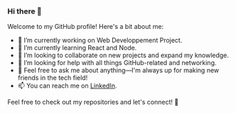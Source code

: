 ### Hi there 👋

Welcome to my GitHub profile! Here's a bit about me:

- 🔭 I’m currently working on Web Developpement Project.
- 🌱 I’m currently learning React and Node.
- 👯 I’m looking to collaborate on new projects and expand my knowledge.
- 🤔 I’m looking for help with all things GitHub-related and networking.
- 💬 Feel free to ask me about anything—I'm always up for making new friends in the tech field!
- 📫 You can reach me on [LinkedIn](https://linkedin.com/in/amen-kaabachi-95306b248/).

Feel free to check out my repositories and let's connect! 🚀
